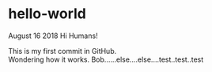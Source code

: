 # hello-world
August 16 2018
Hi Humans!

This is my first commit in GitHub.  
Wondering how it works.
Bob......else....else....test..test..test
